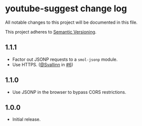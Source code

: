# youtube-suggest change log

All notable changes to this project will be documented in this file.

This project adheres to [Semantic Versioning](http://semver.org/).

## 1.1.1
* Factor out JSONP requests to a `smol-jsonp` module.
* Use HTTPS. ([@Svallinn](https://github.com/Svallinn) in [#6](https://github.com/goto-bus-stop/youtube-suggest/pull/6))

## 1.1.0
* Use JSONP in the browser to bypass CORS restrictions.

## 1.0.0
* Initial release.
